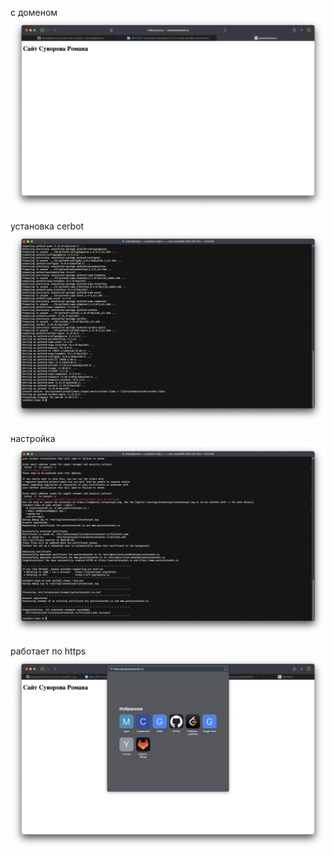 с доменом 
![](images/imagereadme.png)

установка cerbot 
![](images/imagereadme-1.png)

настройка
![](images/imagereadme-3.png)

работает по https
![](images/imagereadme-2.png)